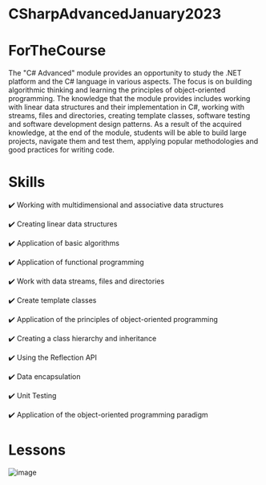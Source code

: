 # CSharpAdvancedJanuary2023

# ForTheCourse
The "C# Advanced" module provides an opportunity to study the .NET platform and the C# language in various aspects. The focus is on building algorithmic thinking and learning the principles of object-oriented programming. The knowledge that the module provides includes working with linear data structures and their implementation in C#, working with streams, files and directories, creating template classes, software testing and software development design patterns. As a result of the acquired knowledge, at the end of the module, students will be able to build large projects, navigate them and test them, applying popular methodologies and good practices for writing code.
# Skills

:heavy_check_mark: Working with multidimensional and associative data structures

:heavy_check_mark: Creating linear data structures

:heavy_check_mark: Application of basic algorithms

:heavy_check_mark: Application of functional programming

:heavy_check_mark: Work with data streams, files and directories

:heavy_check_mark: Create template classes

:heavy_check_mark: Application of the principles of object-oriented programming

:heavy_check_mark: Creating a class hierarchy and inheritance

:heavy_check_mark: Using the Reflection API

:heavy_check_mark: Data encapsulation

:heavy_check_mark: Unit Testing

:heavy_check_mark: Application of the object-oriented programming paradigm


# Lessons
![image](https://user-images.githubusercontent.com/107812744/211141159-dc36be51-895b-4559-8430-431bd4b63625.png)
